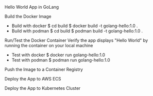 Hello World App in GoLang

Build the Docker Image
- Build with docker
$ cd build
$ docker build -t golang-hello:1.0 .
- Build with podman
$ cd build
$ podman build -t golang-hello:1.0 .

Run/Test the Docker Container
Verify the app displays "Hello World" by running the container on your local machine
- Test with docker
$ docker run golang-hello:1.0
- Test with podman
$ podman run golang-hello:1.0


Push the Image to a Container Registry

Deploy the App to AWS ECS

Deploy the App to Kubernetes Cluster
